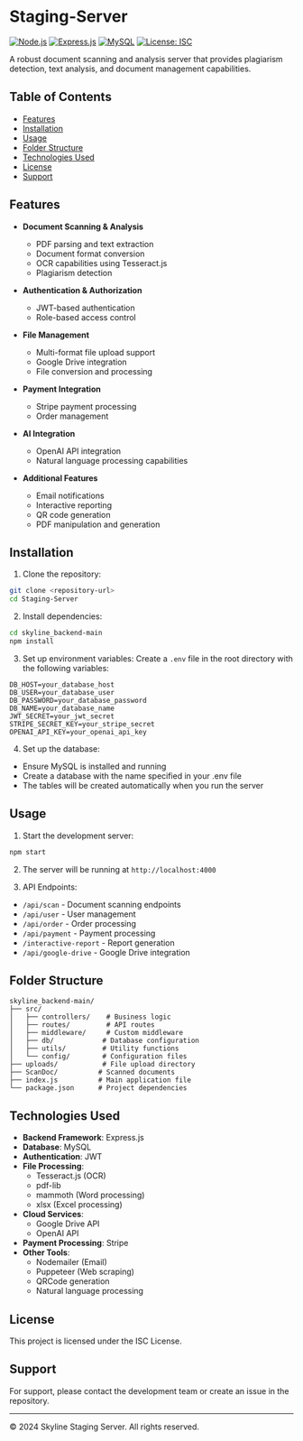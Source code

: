 # Staging-Server

[![Node.js](https://img.shields.io/badge/Node.js-v18+-green.svg)](https://nodejs.org/)
[![Express.js](https://img.shields.io/badge/Express.js-v4.19.2-blue.svg)](https://expressjs.com/)
[![MySQL](https://img.shields.io/badge/MySQL-v8+-blue.svg)](https://www.mysql.com/)
[![License: ISC](https://img.shields.io/badge/License-ISC-yellow.svg)](https://opensource.org/licenses/ISC)

A robust document scanning and analysis server that provides plagiarism detection, text analysis, and document management capabilities.

## Table of Contents

- [Features](#features)
- [Installation](#installation)
- [Usage](#usage)
- [Folder Structure](#folder-structure)
- [Technologies Used](#technologies-used)
- [License](#license)
- [Support](#support)

## Features

- **Document Scanning & Analysis**
  - PDF parsing and text extraction
  - Document format conversion
  - OCR capabilities using Tesseract.js
  - Plagiarism detection
- **Authentication & Authorization**
  - JWT-based authentication
  - Role-based access control
- **File Management**
  - Multi-format file upload support
  - Google Drive integration
  - File conversion and processing
- **Payment Integration**
  - Stripe payment processing
  - Order management
- **AI Integration**

  - OpenAI API integration
  - Natural language processing capabilities

- **Additional Features**
  - Email notifications
  - Interactive reporting
  - QR code generation
  - PDF manipulation and generation

## Installation

1. Clone the repository:

```bash
git clone <repository-url>
cd Staging-Server
```

2. Install dependencies:

```bash
cd skyline_backend-main
npm install
```

3. Set up environment variables:
   Create a `.env` file in the root directory with the following variables:

```env
DB_HOST=your_database_host
DB_USER=your_database_user
DB_PASSWORD=your_database_password
DB_NAME=your_database_name
JWT_SECRET=your_jwt_secret
STRIPE_SECRET_KEY=your_stripe_secret
OPENAI_API_KEY=your_openai_api_key
```

4. Set up the database:

- Ensure MySQL is installed and running
- Create a database with the name specified in your .env file
- The tables will be created automatically when you run the server

## Usage

1. Start the development server:

```bash
npm start
```

2. The server will be running at `http://localhost:4000`

3. API Endpoints:

- `/api/scan` - Document scanning endpoints
- `/api/user` - User management
- `/api/order` - Order processing
- `/api/payment` - Payment processing
- `/interactive-report` - Report generation
- `/api/google-drive` - Google Drive integration

## Folder Structure

```
skyline_backend-main/
├── src/
│   ├── controllers/    # Business logic
│   ├── routes/         # API routes
│   ├── middleware/     # Custom middleware
│   ├── db/            # Database configuration
│   ├── utils/         # Utility functions
│   └── config/        # Configuration files
├── uploads/           # File upload directory
├── ScanDoc/          # Scanned documents
├── index.js          # Main application file
└── package.json      # Project dependencies
```

## Technologies Used

- **Backend Framework**: Express.js
- **Database**: MySQL
- **Authentication**: JWT
- **File Processing**:
  - Tesseract.js (OCR)
  - pdf-lib
  - mammoth (Word processing)
  - xlsx (Excel processing)
- **Cloud Services**:
  - Google Drive API
  - OpenAI API
- **Payment Processing**: Stripe
- **Other Tools**:
  - Nodemailer (Email)
  - Puppeteer (Web scraping)
  - QRCode generation
  - Natural language processing

## License

This project is licensed under the ISC License.

## Support

For support, please contact the development team or create an issue in the repository.

---

© 2024 Skyline Staging Server. All rights reserved.
